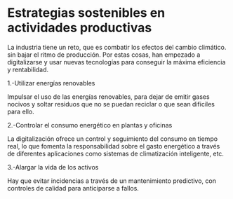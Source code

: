  # Estrategias sostenibles en actividades productivas

La industria tiene un reto, que es combatir los efectos del cambio climático. sin bajar el ritmo de producción. Por estas cosas, han empezado a digitalizarse y usar nuevas tecnologías para conseguir la máxima eficiencia y rentabilidad.

1.-Utilizar energías renovables

Impulsar el uso de las energías renovables, para dejar de emitir gases nocivos y soltar residuos que no se puedan reciclar o que sean dificiles para ello. 

2.-Controlar el consumo energético en plantas y oficinas

La digitalización ofrece un control y seguimiento del consumo en tiempo real, lo que fomenta la responsabilidad sobre el gasto energético a través de diferentes aplicaciones como sistemas de climatización inteligente, etc.

3.-Alargar la vida de los activos

Hay que evitar incidencias a través de un mantenimiento predictivo, con controles de calidad para anticiparse a fallos.

